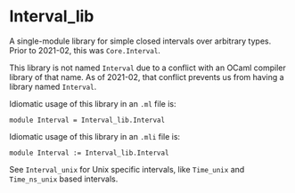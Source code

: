 # Interval_lib

A single-module library for simple closed intervals over arbitrary
types.  Prior to 2021-02, this was `Core.Interval`.

This library is not named `Interval` due to a conflict with an OCaml
compiler library of that name.  As of 2021-02, that conflict prevents
us from having a library named `Interval`.

Idiomatic usage of this library in an `.ml` file is:

    module Interval = Interval_lib.Interval

Idiomatic usage of this library in an `.mli` file is:

    module Interval := Interval_lib.Interval

See `Interval_unix` for Unix specific intervals, like `Time_unix` and
`Time_ns_unix` based intervals.
